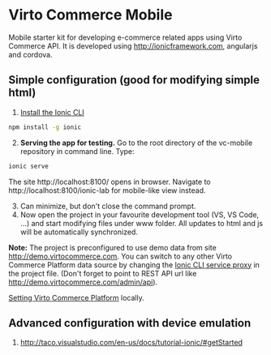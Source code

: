 # Virto Commerce Mobile
Mobile starter kit for developing e-commerce related apps using Virto Commerce API. It is developed using http://ionicframework.com, angularjs and cordova.

Simple configuration (good for modifying simple html)
--------------

1. [Install the Ionic CLI]
```sh
npm install -g ionic
``` 
2. **Serving the app for testing.** Go to the root directory of the vc-mobile repository in command line. Type:
```sh
ionic serve
```
The site http://localhost:8100/ opens in browser. Navigate to http://localhost:8100/ionic-lab for mobile-like view instead. 

3. Can minimize, but don't close the command prompt.
4. Now open the project in your favourite development tool (VS, VS Code, ...) and start modifying files under www folder. All updates to html and js will be automatically synchronized.

**Note:** The project is preconfigured to use demo data from site http://demo.virtocommerce.com. You can switch to any other Virto Commerce Platform data source by changing the [Ionic CLI service proxy] in the project file. (Don't forget to point to REST API url like http://demo.virtocommerce.com/admin/api).

[Setting Virto Commerce Platform] locally.

[Install the Ionic CLI]: <http://ionicframework.com/docs/cli/install.html>
[Ionic CLI service proxy]: <http://ionicframework.com/docs/cli/test.html>
[Setting Virto Commerce Platform]: <http://docs.virtocommerce.com/display/vc2devguide/Source+Code+Getting+Started>

Advanced configuration with device emulation
--------------
1. http://taco.visualstudio.com/en-us/docs/tutorial-ionic/#getStarted
